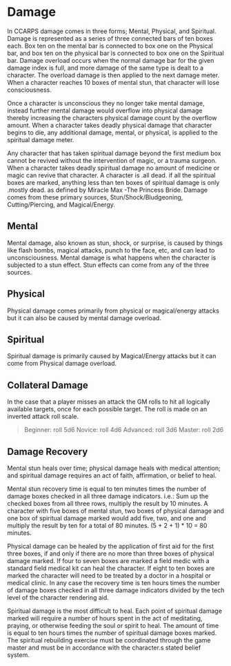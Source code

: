 Damage
======
In CCARPS damage comes in three forms; Mental, Physical, and Spiritual. Damage is represented as a series of three connected bars of ten boxes each. Box ten on the mental bar is connected to box one on the Physical bar, and box ten on the physical bar is connected to box one on the Spiritual bar. Damage overload occurs when the normal damage bar for the given damage index is full, and more damage of the same type is dealt to a character. The overload damage is then applied to the next damage meter. When a character reaches 10 boxes of mental stun, that character will lose consciousness.

Once a character is unconscious they no longer take mental damage, instead further mental damage would overflow into physical damage thereby increasing the characters physical damage count by the overflow amount. When a character takes deadly physical damage that character begins to die, any additional damage, mental, or physical, is applied to the spiritual damage meter.

Any character that has taken spiritual damage beyond the first medium box cannot be revived without the intervention of magic, or a trauma surgeon. When a character takes deadly spiritual damage no amount of medicine or magic can revive that character. A character is .all dead. if all the spiritual boxes are marked, anything less than ten boxes of spiritual damage is only .mostly dead. as defined by Miracle Max -The Princess Bride. Damage comes from these primary sources, Stun/Shock/Bludgeoning, Cutting/Piercing, and Magical/Energy.

Mental
------
Mental damage, also known as stun, shock, or surprise, is caused by things like flash bombs, magical attacks, punch to the face, etc, and can lead to unconsciousness. Mental damage is what happens when the character is subjected to a stun effect. Stun effects can come from any of the three sources.

Physical
--------
Physical damage comes primarily from physical or magical/energy attacks but it can also be caused by mental damage overload.

Spiritual
---------
Spiritual damage is primarily caused by Magical/Energy attacks but it can come from Physical damage overload.

Collateral Damage
-----------------
In the case that a player misses an attack the GM rolls to hit all logically available targets, once for each possible target. The roll is made on an inverted attack roll scale.

> Beginner: roll 5d6
> Novice: roll 4d6
> Advanced: roll 3d6
> Master: roll 2d6

Damage Recovery
---------------
Mental stun heals over time; physical damage heals with medical attention; and spiritual damage requires an act of faith, affirmation, or belief to heal.

Mental stun recovery time is equal to ten minutes times the number of damage boxes checked in all three damage indicators. i.e.: Sum up the checked boxes from all three rows, multiply the result by 10 minutes. A character with five boxes of mental stun, two boxes of physical damage and one box of spiritual damage marked would add five, two, and one and multiply the result by ten for a total of 80 minutes. (5 + 2 + 1) * 10 = 80 minutes.

Physical damage can be healed by the application of first aid for the first three boxes, if and only if there are no more than three boxes of physical damage marked. If four to seven boxes are marked a field medic with a standard field medical kit can heal the character. If eight to ten boxes are marked the character will need to be treated by a doctor in a hospital or medical clinic. In any case the recovery time is ten hours times the number of damage boxes checked in all three damage indicators divided by the tech level of the character rendering aid.

Spiritual damage is the most difficult to heal. Each point of spiritual damage marked will require a number of hours spent in the act of meditating, praying, or otherwise feeding the soul or spirit to heal. The amount of time is equal to ten hours times the number of spiritual damage boxes marked. The spiritual rebuilding exercise must be coordinated through the game master and must be in accordance with the character.s stated belief system.
